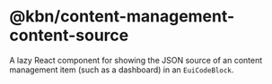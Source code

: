 # @kbn/content-management-content-source

A lazy React component for showing the JSON source of an content management item (such as a dashboard) in an `EuiCodeBlock`.
